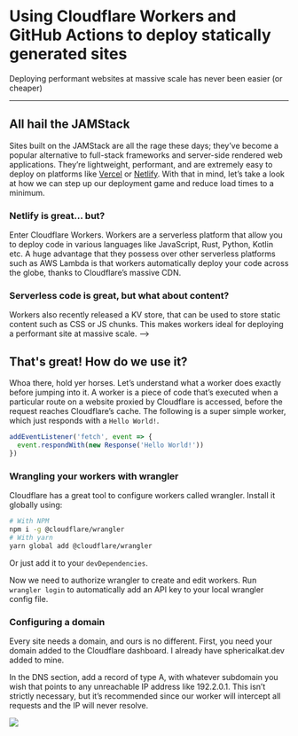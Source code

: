 # Using Cloudflare Workers and GitHub Actions to deploy statically generated sites

<p class="m-0">Deploying performant websites at massive scale has never been easier (or cheaper)</p>

---

## All hail the JAMStack

Sites built on the JAMStack are all the rage these days; they’ve become a popular alternative to full-stack frameworks and server-side rendered web applications. They’re lightweight, performant, and are extremely easy to deploy on platforms like [Vercel](https://vercel.com) or [Netlify](https://netlify.com). With that in mind, let’s take a look at how we can step up our deployment game and reduce load times to a minimum.

### Netlify is great... but?

Enter Cloudflare Workers. Workers are a serverless platform that allow you to deploy code in various languages like JavaScript, Rust, Python, Kotlin etc. A huge advantage that they possess over other serverless platforms such as AWS Lambda is that workers automatically deploy your code across the globe, thanks to Cloudflare’s massive CDN.

### Serverless code is great, but what about content?

Workers also recently released a KV store, that can be used to store static content such as CSS or JS chunks. This makes workers ideal for deploying a performant site at massive scale. -->

## That's great! How do we use it?

Whoa there, hold yer horses. Let’s understand what a worker does exactly before jumping into it.
A worker is a piece of code that’s executed when a particular route on a website proxied by Cloudflare is accessed, before the request reaches Cloudflare’s cache.
The following is a super simple worker, which just responds with a `Hello World!`.

```js
addEventListener('fetch', event => {
  event.respondWith(new Response('Hello World!'))
})
```

### Wrangling your workers with wrangler

Cloudflare has a great tool to configure workers called wrangler. Install it globally using:

```bash
# With NPM
npm i -g @cloudflare/wrangler
# With yarn
yarn global add @cloudflare/wrangler
```

Or just add it to your `devDependencies`.

Now we need to authorize wrangler to create and edit workers. Run `wrangler login` to automatically add an API key to your local wrangler config file.

### Configuring a domain

Every site needs a domain, and ours is no different. First, you need your domain added to the Cloudflare dashboard. I already have sphericalkat.dev added to mine.

In the DNS section, add a record of type A, with whatever subdomain you wish that points to any unreachable IP address like 192.2.0.1. This isn’t strictly necessary, but it’s recommended since our worker will intercept all requests and the IP will never resolve.

![](https://miro.medium.com/max/1400/1*LPAwz7akuOu7FzdeiDycQQ.png)
